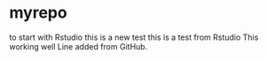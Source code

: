 # myrepo
to start with Rstudio
this is a new test
this is a test from Rstudio
This working well 
Line added from GitHub.
